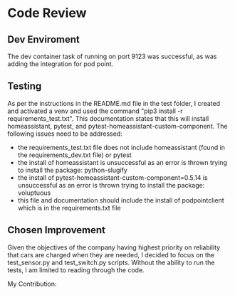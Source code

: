 # Code Review

## Dev Enviroment

The dev container task of running on port 9123 was successful, as was adding the integration for pod point. 

## Testing
As per the instructions in the README.md file in the test folder, I created and activated a venv and used the command "pip3 install -r requirements_test.txt". This documentation states that this will install homeassistant, pytest, and pytest-homeassistant-custom-component.
The following issues need to be addressed:
- the requirements_test.txt file does not include homeassistant (found in the requirements_dev.txt file) or pytest
- the install of homeassistant is unsuccessful as an error is thrown trying to install the package: python-slugify
- the install of pytest-homeassistant-custom-component=0.5.14 is unsuccessful as an error is thrown trying to install the package: voluptuous
- this file and documentation should include the install of podpointclient which is in the requirements.txt file

## Chosen Improvement 

Given the objectives of the company having highest priority on reliability that cars are charged when they are needed, I decided to focus on the test_sensor.py and test_switch.py scripts. Without the ability to run the tests, I am limited to reading through the code. 

My Contribution:
